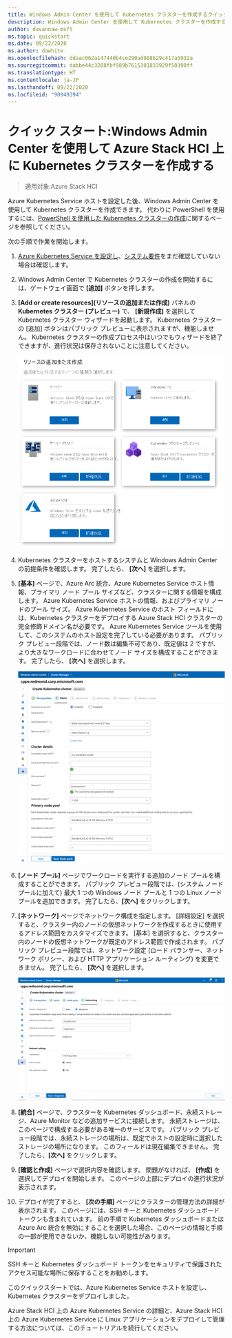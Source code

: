 ```yaml
---
title: Windows Admin Center を使用して Kubernetes クラスターを作成するクイックスタート
description: Windows Admin Center を使用して Kubernetes クラスターを作成する方法について説明します
author: davannaw-msft
ms.topic: quickstart
ms.date: 09/22/2020
ms.author: dawhite
ms.openlocfilehash: ddaac062a147440b4ce290ad988629c417a5932a
ms.sourcegitcommit: dabbe44c3208fbf989b7615301833929f50390ff
ms.translationtype: HT
ms.contentlocale: ja-JP
ms.lasthandoff: 09/22/2020
ms.locfileid: "90949394"
---
```

# <a name="quickstart-create-a-kubernetes-cluster-on-azure-stack-hci-using-windows-admin-center"></a>クイック スタート:Windows Admin Center を使用して Azure Stack HCI 上に Kubernetes クラスターを作成する

> 適用対象:Azure Stack HCI

Azure Kubernetes Service ホストを設定した後、Windows Admin Center を使用して Kubernetes クラスターを作成できます。 代わりに PowerShell を使用するには、[PowerShell を使用した Kubernetes クラスターの作成](create-kubernetes-cluster-powershell.md)に関するページを参照してください。

次の手順で作業を開始します。

1. [Azure Kubernetes Service を設定し](setup.md)、[システム要件](system-requirements.md)をまだ確認していない場合は確認します。
1. Windows Admin Center で Kubernetes クラスターの作成を開始するには、ゲートウェイ画面で **[追加]** ボタンを押します。
2. **[Add or create resources]\(リソースの追加または作成\)** パネルの **Kubernetes クラスター (プレビュー)** で、 **[新規作成]** を選択して Kubernetes クラスター ウィザードを起動します。 Kubernetes クラスターの [追加] ボタンはパブリック プレビューに表示されますが、機能しません。 Kubernetes クラスターの作成プロセス中はいつでもウィザードを終了できますが、進行状況は保存されないことに注意してください。 

    ![Windows Admin Center の [Add or create resources]\(リソースの追加または作成\) ブレードを示しています。Kubernetes クラスターの新しいタイルが含まれています。](.\media\create-kubernetes-cluster\add-connection.png)

3. Kubernetes クラスターをホストするシステムと Windows Admin Center の前提条件を確認します。 完了したら、 **[次へ]** を選択します。 
4. **[基本]** ページで、Azure Arc 統合、Azure Kubernetes Service ホスト情報、プライマリ ノード プール サイズなど、クラスターに関する情報を構成します。  Azure Kubernetes Service ホストの情報、およびプライマリ ノードのプール サイズ。 Azure Kubernetes Service のホスト フィールドには、Kubernetes クラスターをデプロイする Azure Stack HCI クラスターの完全修飾ドメイン名が必要です。 Azure Kubernetes Service ツールを使用して、このシステムのホスト設定を完了している必要があります。 パブリック プレビュー段階では、ノード数は編集不可であり、既定値は 2 ですが、より大きなワークロードに合わせてノード サイズを構成することができます。 完了したら、 **[次へ]** を選択します。

    ![Kubernetes クラスター ウィザードの [基本] ページを示しています。](.\media\create-kubernetes-cluster\basics.png)

5. **[ノード プール]** ページでワークロードを実行する追加のノード プールを構成することができます。 パブリック プレビュー段階では、(システム ノード プールに加えて) 最大 1 つの Windows ノード プールと 1 つの Linux ノード プールを追加できます。 完了したら、**[次へ]** をクリックします。
6. **[ネットワーク]** ページでネットワーク構成を指定します。 [詳細設定] を選択すると、クラスター内のノードの仮想ネットワークを作成するときに使用するアドレス範囲をカスタマイズできます。 [基本] を選択すると、クラスター内のノードの仮想ネットワークが既定のアドレス範囲で作成されます。 パブリック プレビュー段階では、ネットワーク設定 (ロード バランサー、ネットワーク ポリシー、および HTTP アプリケーション ルーティング) を変更できません。 完了したら、 **[次へ]** を選択します。

    ![Kubernetes クラスター ウィザードの [ネットワーク] ページを示しています。](.\media\create-kubernetes-cluster\networking.png)

7. **[統合]** ページで、クラスターを Kubernetes ダッシュボード、永続ストレージ、Azure Monitor などの追加サービスに接続します。 永続ストレージは、このページで構成する必要がある唯一のサービスです。 パブリック プレビュー段階では、永続ストレージの場所は、既定でホストの設定時に選択したストレージの場所になります。 このフィールドは現在編集できません。 完了したら、**[次へ]** をクリックします。
8. **[確認と作成]** ページで選択内容を確認します。 問題がなければ、 **[作成]** を選択してデプロイを開始します。 このページの上部にデプロイの進行状況が表示されます。 
9. デプロイが完了すると、 **[次の手順]** ページにクラスターの管理方法の詳細が表示されます。 このページには、SSH キーと Kubernetes ダッシュボード トークンも含まれています。 前の手順で Kubernetes ダッシュボードまたは Azure Arc 統合を無効にすることを選択した場合、このページの情報と手順の一部が使用できないか、機能しない可能性があります。

> [!IMPORTANT] 
> SSH キーと Kubernetes ダッシュボード トークンをセキュリティで保護されたアクセス可能な場所に保存することをお勧めします。

このクイックスタートでは、Azure Kubernetes Service ホストを設定し、Kubernetes クラスターをデプロイしました。 

Azure Stack HCI 上の Azure Kubernetes Service の詳細と、Azure Stack HCI 上の Azure Kubernetes Service に Linux アプリケーションをデプロイして管理する方法については、このチュートリアルを続行してください。
